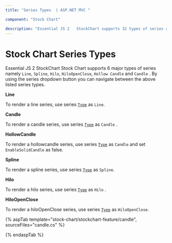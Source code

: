 ```yaml
---
title: "Series Types  | ASP.NET MVC "

component: "Stock Chart"

description: "Essential JS 2   StockChart supports 32 types of series and also supports different tpes customizations for each type of StockChart."
---
```


# Stock Chart Series Types

Essential JS 2 StockChart  Stock Chart supports 6 major types of series namely `Line`, `Spline`, `Hilo`, `HiloOpenClose`, `Hollow Candle` and `Candle` . By using the series dropdown button you can navigate between the above listed series types.

<!-- markdownlint-disable MD036 -->

**Line**

To render a line series, use series [`Type`](https://help.syncfusion.com/cr/aspnetcore-js2/Syncfusion.EJ2.Charts.StockChartStockChartSeries.html#Syncfusion_EJ2_Charts_StockChartStockChartSeries_Type) as `Line`.

**Candle**

To render a candle series, use series [`Type`](https://help.syncfusion.com/cr/aspnetcore-js2/Syncfusion.EJ2.Charts.StockChartStockChartSeries.html#Syncfusion_EJ2_Charts_StockChartStockChartSeries_Type) as `Candle` .

**HollowCandle**

To render a hollowcandle series, use series [`Type`](https://help.syncfusion.com/cr/aspnetcore-js2/Syncfusion.EJ2.Charts.StockChartStockChartSeries.html#Syncfusion_EJ2_Charts_StockChartStockChartSeries_Type) as `Candle` and set `EnableSolidCandle` as false.

**Spline**

To render a spline series, use series [`Type`](https://help.syncfusion.com/cr/aspnetcore-js2/Syncfusion.EJ2.Charts.StockChartStockChartSeries.html#Syncfusion_EJ2_Charts_StockChartStockChartSeries_Type) as `Spline`.

**Hilo**

To render a hilo series, use series [`Type`](https://help.syncfusion.com/cr/aspnetcore-js2/Syncfusion.EJ2.Charts.StockChartStockChartSeries.html#Syncfusion_EJ2_Charts_StockChartStockChartSeries_Type) as `Hilo` .

**HiloOpenClose**

To render a hiloOpenClose series, use series [`Type`](https://help.syncfusion.com/cr/aspnetcore-js2/Syncfusion.EJ2.Charts.StockChartStockChartSeries.html#Syncfusion_EJ2_Charts_StockChartStockChartSeries_Type) as `HiloOpenClose`.

{% aspTab template="stock-chart/stockchart-feature/candle", sourceFiles="candle.cs" %}

{% endaspTab %}
